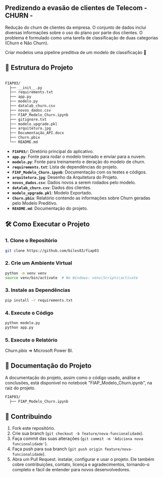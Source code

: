 ## Predizendo a evasão de clientes de Telecom - CHURN -


Redução do churn de clientes da empresa.
O conjunto de dados inclui diversas informações sobre o uso do plano por parte dos clientes. O problema é formulado como uma tarefa de classificação de duas categorias (Churn e Não Churn).

Criar modelos uma pipeline preditiva de um modelo de classificação 🎯


## 📁 Estrutura do Projeto

```bash

FIAP03/
  ├── __init__.py
  ├── requirements.txt
  ├── app.py
  ├── modelo.py
  ├── datalab_churn.csv
  ├── novos_dados.csv
  ├── FIAP_Modelo_Churn.ipynb
  ├── gitignore.txt
  ├── modelo_upgrade.pkl
  ├── arquitetura.jpg
  ├── Documentação_API.docx
  ├── Churn.pbix
  └── README.md
```

- **`FIAP03/`**: Diretório principal do aplicativo.
- **`app.py`**: Fonte para rodar o modelo treinado e enviar para a nuvem.
- **`modelo.py`**: Fonte para treinamento e deração do modelo de churn.
- **`requirements.txt`**: Lista de dependências do projeto.
- **`FIAP_Modelo_Churn.ipynb`**: Documentação com os testes e códigos.
- **`arquitetura.jpg`**: Desenho da Arquitetura do Projeto.
- **`novos_dados.csv`**: Dados novos a serem rodados pelo modelo.
- **`datalab_churn.csv`**: Dados dos clientes.
- **`modelo_upgrade.pkl`**: Modelo Exportado.
- **`Churn.pbix`**: Relatório contendo as informações sobre Churn geradas pelo Modelo Preditivo.
- **`README.md`**: Documentação do projeto.

## 🛠️ Como Executar o Projeto

### 1. Clone o Repositório

```bash
git clone https://github.com/biles83/fiap03
```

### 2. Crie um Ambiente Virtual

```bash
python -m venv venv
source venv/bin/activate  # No Windows: venv\Scripts\activate
```

### 3. Instale as Dependências

```bash
pip install -r requirements.txt
```

### 4. Execute o Código

```bash
python modelo.py
python app.py
```

### 5. Execute o Relatório

Churn.pbix => Microsoft Power BI.


## 📖 Documentação do Projeto

A documentação do projeto, assim como o código usado, análise e conclusões, está disponível no notebook "FIAP_Modelo_Churn.ipynb", na raiz do projeto.

```bash
FIAP03/
  ├── FIAP_Modelo_Churn.ipynb
```

## 🤝 Contribuindo

1. Fork este repositório.
2. Crie sua branch (`git checkout -b feature/nova-funcionalidade`).
3. Faça commit das suas alterações (`git commit -m 'Adiciona nova funcionalidade'`).
4. Faça push para sua branch (`git push origin feature/nova-funcionalidade`).
5. Abra um Pull Request.
instalar, configurar e usar o projeto. Ele também cobre contribuições, contato, licença e agradecimentos, tornando-o completo e fácil de entender para novos desenvolvedores.